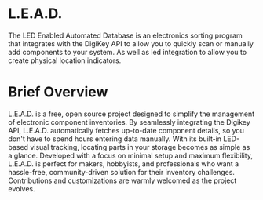 # L.E.A.D.
The LED Enabled Automated Database is an electronics sorting program that integrates with the DigiKey API to allow you to quickly scan or manually add components to your system. As well as led integration to allow you to create physical location indicators.

# Brief Overview
L.E.A.D. is a free, open source project designed to simplify the management of electronic component inventories. By seamlessly integrating the Digikey API, L.E.A.D. automatically fetches up-to-date component details, so you don't have to spend hours entering data manually. With its built-in LED-based visual tracking, locating parts in your storage becomes as simple as a glance. Developed with a focus on minimal setup and maximum flexibility, L.E.A.D. is perfect for makers, hobbyists, and professionals who want a hassle-free, community-driven solution for their inventory challenges. Contributions and customizations are warmly welcomed as the project evolves.
